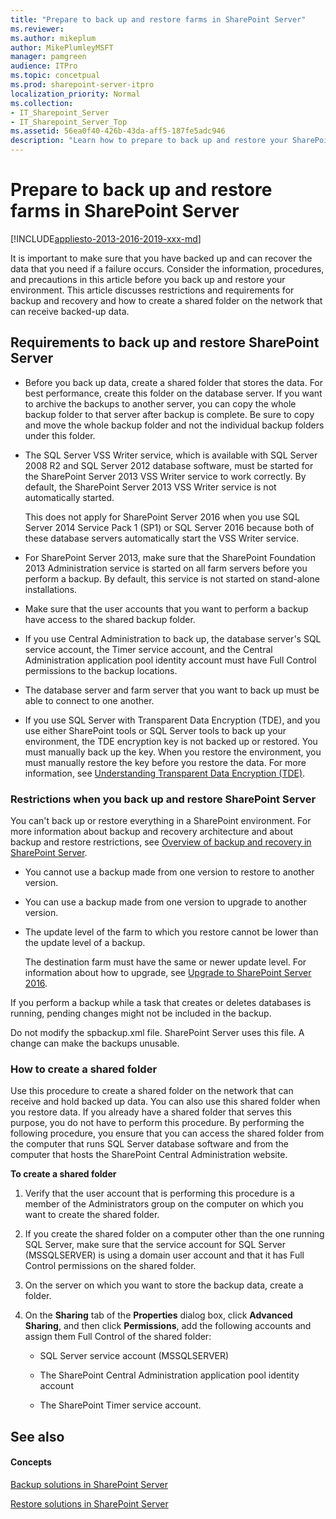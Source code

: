 ```yaml
---
title: "Prepare to back up and restore farms in SharePoint Server"
ms.reviewer: 
ms.author: mikeplum
author: MikePlumleyMSFT
manager: pamgreen
audience: ITPro
ms.topic: concetpual
ms.prod: sharepoint-server-itpro
localization_priority: Normal
ms.collection:
- IT_Sharepoint_Server
- IT_Sharepoint_Server_Top
ms.assetid: 56ea0f40-426b-43da-aff5-187fe5adc946
description: "Learn how to prepare to back up and restore your SharePoint Server farm."
---
```


# Prepare to back up and restore farms in SharePoint Server

[!INCLUDE[appliesto-2013-2016-2019-xxx-md](../includes/appliesto-2013-2016-2019-xxx-md.md)] 
  
It is important to make sure that you have backed up and can recover the data that you need if a failure occurs. Consider the information, procedures, and precautions in this article before you back up and restore your environment. This article discusses restrictions and requirements for backup and recovery and how to create a shared folder on the network that can receive backed-up data.
  
## Requirements to back up and restore SharePoint Server

- Before you back up data, create a shared folder that stores the data. For best performance, create this folder on the database server. If you want to archive the backups to another server, you can copy the whole backup folder to that server after backup is complete. Be sure to copy and move the whole backup folder and not the individual backup folders under this folder.
    
- The SQL Server VSS Writer service, which is available with SQL Server 2008 R2 and SQL Server 2012 database software, must be started for the SharePoint Server 2013 VSS Writer service to work correctly. By default, the SharePoint Server 2013 VSS Writer service is not automatically started.
    
    This does not apply for SharePoint Server 2016 when you use SQL Server 2014 Service Pack 1 (SP1) or SQL Server 2016 because both of these database servers automatically start the VSS Writer service.
    
- For SharePoint Server 2013, make sure that the SharePoint Foundation 2013 Administration service is started on all farm servers before you perform a backup. By default, this service is not started on stand-alone installations.
    
- Make sure that the user accounts that you want to perform a backup have access to the shared backup folder.
    
- If you use Central Administration to back up, the database server's SQL service account, the Timer service account, and the Central Administration application pool identity account must have Full Control permissions to the backup locations.
    
- The database server and farm server that you want to back up must be able to connect to one another.
    
- If you use SQL Server with Transparent Data Encryption (TDE), and you use either SharePoint tools or SQL Server tools to back up your environment, the TDE encryption key is not backed up or restored. You must manually back up the key. When you restore the environment, you must manually restore the key before you restore the data. For more information, see [Understanding Transparent Data Encryption (TDE)](https://go.microsoft.com/fwlink/p/?LinkID=715574&amp;clcid=0x409).
    
### Restrictions when you back up and restore SharePoint Server

You can't back up or restore everything in a SharePoint environment. For more information about backup and recovery architecture and about backup and restore restrictions, see [Overview of backup and recovery in SharePoint Server](backup-and-recovery-overview.md).
  
- You cannot use a backup made from one version to restore to another version.
    
- You can use a backup made from one version to upgrade to another version.
    
- The update level of the farm to which you restore cannot be lower than the update level of a backup.
    
    The destination farm must have the same or newer update level. For information about how to upgrade, see [Upgrade to SharePoint Server 2016](../upgrade-and-update/upgrade-to-sharepoint-server-2016.md).
    
If you perform a backup while a task that creates or deletes databases is running, pending changes might not be included in the backup.
  
Do not modify the spbackup.xml file. SharePoint Server uses this file. A change can make the backups unusable.
  
### How to create a shared folder

Use this procedure to create a shared folder on the network that can receive and hold backed up data. You can also use this shared folder when you restore data. If you already have a shared folder that serves this purpose, you do not have to perform this procedure. By performing the following procedure, you ensure that you can access the shared folder from the computer that runs SQL Server database software and from the computer that hosts the SharePoint Central Administration website.
  
 **To create a shared folder**
  
1. Verify that the user account that is performing this procedure is a member of the Administrators group on the computer on which you want to create the shared folder.
    
2. If you create the shared folder on a computer other than the one running SQL Server, make sure that the service account for SQL Server (MSSQLSERVER) is using a domain user account and that it has Full Control permissions on the shared folder.
    
3. On the server on which you want to store the backup data, create a folder.
    
4. On the **Sharing** tab of the **Properties** dialog box, click **Advanced Sharing**, and then click **Permissions**, add the following accounts and assign them Full Control of the shared folder:
    
   - SQL Server service account (MSSQLSERVER)
    
   - The SharePoint Central Administration application pool identity account
    
   - The SharePoint Timer service account.
    
## See also

#### Concepts

[Backup solutions in SharePoint Server](backup.md)
  
[Restore solutions in SharePoint Server](restore.md)

